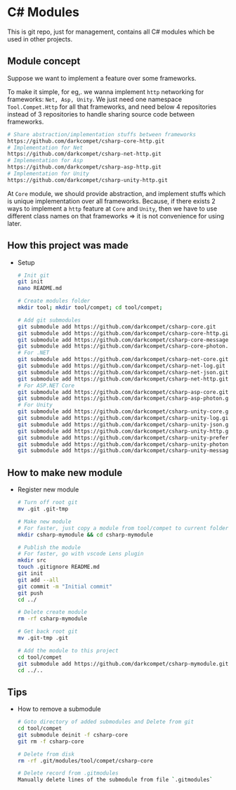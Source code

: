 # C# Modules

This is git repo, just for management, contains all C# modules which be used in other projects.


## Module concept

Suppose we want to implement a feature over some frameworks.

To make it simple, for eg,. we wanna implement `http` networking for frameworks: `Net, Asp, Unity`.
We just need one namespace `Tool.Compet.Http` for all that frameworks, and need below 4 repositories
instead of 3 repositories to handle sharing source code between frameworks.

```bash
# Share abstraction/implementation stuffs between frameworks
https://github.com/darkcompet/csharp-core-http.git
# Implementation for Net
https://github.com/darkcompet/csharp-net-http.git
# Implementation for Asp
https://github.com/darkcompet/csharp-asp-http.git
# Implementation for Unity
https://github.com/darkcompet/csharp-unity-http.git
```

At `Core` module, we should provide abstraction, and implement stuffs which is unique implementation
over all frameworks.
Because, if there exists 2 ways to implement a `http` feature at `Core` and `Unity`, then we have to use
different class names on that frameworks => it is not convenience for using later.


## How this project was made

- Setup

	```bash
	# Init git
	git init
	nano README.md

	# Create modules folder
	mkdir tool; mkdir tool/compet; cd tool/compet;

	# Add git submodules
	git submodule add https://github.com/darkcompet/csharp-core.git
	git submodule add https://github.com/darkcompet/csharp-core-http.git
	git submodule add https://github.com/darkcompet/csharp-core-messagepack.git
	git submodule add https://github.com/darkcompet/csharp-core-photon.git
	# For .NET
	git submodule add https://github.com/darkcompet/csharp-net-core.git
	git submodule add https://github.com/darkcompet/csharp-net-log.git
	git submodule add https://github.com/darkcompet/csharp-net-json.git
	git submodule add https://github.com/darkcompet/csharp-net-http.git
	# For ASP.NET Core
	git submodule add https://github.com/darkcompet/csharp-asp-core.git
	git submodule add https://github.com/darkcompet/csharp-asp-photon.git
	# For Unity
	git submodule add https://github.com/darkcompet/csharp-unity-core.git
	git submodule add https://github.com/darkcompet/csharp-unity-log.git
	git submodule add https://github.com/darkcompet/csharp-unity-json.git
	git submodule add https://github.com/darkcompet/csharp-unity-http.git
	git submodule add https://github.com/darkcompet/csharp-unity-preference.git
	git submodule add https://github.com/darkcompet/csharp-unity-photon.git
	git submodule add https://github.com/darkcompet/csharp-unity-messagepack.git
	```


## How to make new module

- Register new module

	```bash
	# Turn off root git
	mv .git .git-tmp

	# Make new module
	# For faster, just copy a module from tool/compet to current folder.
	mkdir csharp-mymodule && cd csharp-mymodule

	# Publish the module
	# For faster, go with vscode Lens plugin
	mkdir src
	touch .gitignore README.md
	git init
	git add --all
	git commit -m "Initial commit"
	git push
	cd ../

	# Delete create module
	rm -rf csharp-mymodule

	# Get back root git
	mv .git-tmp .git

	# Add the module to this project
	cd tool/compet
	git submodule add https://github.com/darkcompet/csharp-mymodule.git
	cd ../..
	```


## Tips

- How to remove a submodule

	```bash
	# Goto directory of added submodules and Delete from git
	cd tool/compet
	git submodule deinit -f csharp-core
	git rm -f csharp-core

	# Delete from disk
	rm -rf .git/modules/tool/compet/csharp-core

	# Delete record from .gitmodules
	Manually delete lines of the submodule from file `.gitmodules`
	```
